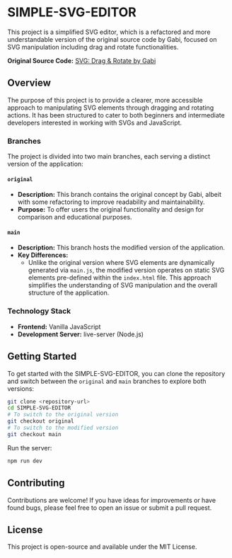 # SIMPLE-SVG-EDITOR

This project is a simplified SVG editor, which is a refactored and more understandable version of the original source code by Gabi, focused on SVG manipulation including drag and rotate functionalities.

**Original Source Code:** [SVG: Drag & Rotate by Gabi](https://codepen.io/enxaneta/details/QdOprr)

## Overview

The purpose of this project is to provide a clearer, more accessible approach to manipulating SVG elements through dragging and rotating actions. It has been structured to cater to both beginners and intermediate developers interested in working with SVGs and JavaScript.

### Branches

The project is divided into two main branches, each serving a distinct version of the application:

#### `original`

- **Description:** This branch contains the original concept by Gabi, albeit with some refactoring to improve readability and maintainability.
- **Purpose:** To offer users the original functionality and design for comparison and educational purposes.

#### `main`

- **Description:** This branch hosts the modified version of the application.
- **Key Differences:**
  - Unlike the original version where SVG elements are dynamically generated via `main.js`, the modified version operates on static SVG elements pre-defined within the `index.html` file. This approach simplifies the understanding of SVG manipulation and the overall structure of the application.

### Technology Stack

- **Frontend:** Vanilla JavaScript
- **Development Server:** live-server (Node.js)

## Getting Started

To get started with the SIMPLE-SVG-EDITOR, you can clone the repository and switch between the `original` and `main` branches to explore both versions:

```bash
git clone <repository-url>
cd SIMPLE-SVG-EDITOR
# To switch to the original version
git checkout original
# To switch to the modified version
git checkout main
```

Run the server:

```bash
npm run dev
```

## Contributing
Contributions are welcome! If you have ideas for improvements or have found bugs, please feel free to open an issue or submit a pull request.

## License
This project is open-source and available under the MIT License.
